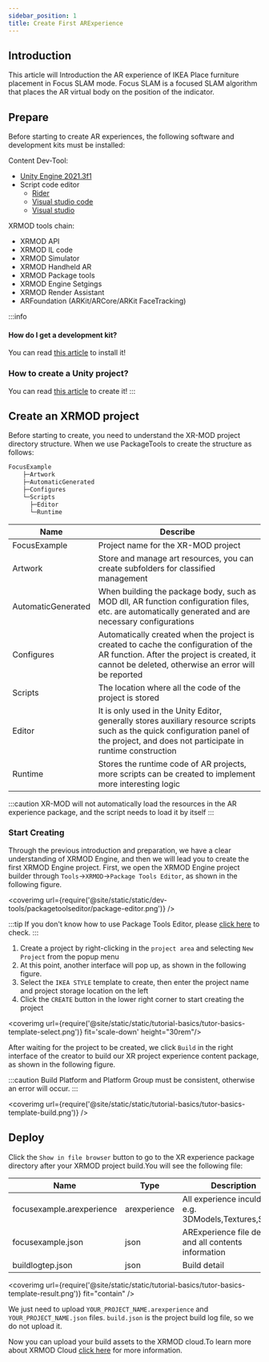 ```yaml
---
sidebar_position: 1
title: Create First ARExperience
---
```


## Introduction 

This article will Introduction  the AR experience of IKEA Place furniture placement in Focus SLAM mode. Focus SLAM is a focused SLAM algorithm that places the AR virtual body on the position of the indicator.


## Prepare

Before starting to create AR experiences, the following software and development kits must be installed:

Content Dev-Tool:

- [Unity Engine 2021.3f1](https://unity.com/)
- Script code editor
    - [Rider](https://www.jetbrains.com/rider/)
    - [Visual studio code](https://code.visualstudio.com/)
    - [Visual studio](https://visualstudio.microsoft.com/)

XRMOD tools chain:

- XRMOD API
- XRMOD IL code
- XRMOD Simulator
- XRMOD Handheld AR
- XRMOD Package tools
- XRMOD Engine Setgings
- XRMOD Render Assistant
- ARFoundation (ARKit/ARCore/ARKit FaceTracking)

:::info
#### How do I get a development kit?
You can read [this article](../prepare-for-developer/install-xrmod-dev-tools.md) to install it!

### How to create a Unity project?
You can read [this article](../prepare-for-developer/install-unityengine.md#extras) to create it!
:::

## Create an XRMOD project

Before starting to create, you need to understand the XR-MOD project directory structure. When we use PackageTools to create the structure as follows:

```txt
FocusExample
    ├─Artwork      
    ├─AutomaticGenerated    
    ├─Configures
    └─Scripts
      ├─Editor
      └─Runtime
```

|Name|Describe|
|---|---|
|FocusExample|Project name for the XR-MOD project|
|Artwork|Store and manage art resources, you can create subfolders for classified management|
|AutomaticGenerated|When building the package body, such as MOD dll, AR function configuration files, etc. are automatically generated and are necessary configurations|
|Configures|Automatically created when the project is created to cache the configuration of the AR function. After the project is created, it cannot be deleted, otherwise an error will be reported|
|Scripts|The location where all the code of the project is stored|
|Editor|It is only used in the Unity Editor, generally stores auxiliary resource scripts such as the quick configuration panel of the project, and does not participate in runtime construction|
|Runtime|Stores the runtime code of AR projects, more scripts can be created to implement more interesting logic|

:::caution
XR-MOD will not automatically load the resources in the AR experience package, and the script needs to load it by itself
:::

### Start Creating

Through the previous introduction and preparation, we have a clear understanding of XRMOD Engine, and then we will lead you to create the first XRMOD Engine project. First, we open the XRMOD Engine project builder through `Tools`->`XRMOD`->`Package Tools Editor`, as shown in the following figure.

<coverimg url={require('@site/static/static/dev-tools/packagetoolseditor/package-editor.png')} />

:::tip
If you don't know how to use Package Tools Editor, please [click here](../dev-tools/package-tools.md) to check.
:::

1. Create a project by right-clicking in the `project area` and selecting `New Project` from the popup menu
2. At this point, another interface will pop up, as shown in the following figure.
3. Select the `IKEA STYLE` template to create, then enter the project name and project storage location on the left
4. Click the `CREATE` button in the lower right corner to start creating the project

<coverimg url={require('@site/static/static/tutorial-basics/tutor-basics-template-select.png')} fit='scale-down' height="30rem"/>

After waiting for the project to be created, we click `Build` in the right interface of the creator to build our XR project experience content package, as shown in the following figure.

:::caution
Build Platform and Platform Group must be consistent, otherwise an error will occur.
:::

<coverimg url={require('@site/static/static/tutorial-basics/tutor-basics-template-build.png')} />


## Deploy

Click the `Show in file browser` button to go to the XR experience package directory after your XRMOD project build.You will see the following file:

|Name|Type|Description|
|---|---|---|
|focusexample.arexperience|arexperience|All experience inculded, e.g. 3DModels,Textures,Scripts|
|focusexample.json|json|ARExperience file detail and all contents information|
|buildlogtep.json|json|Build detail|


<coverimg url={require('@site/static/static/tutorial-basics/tutor-basics-template-result.png')} fit="contain" />

We just need to upload `YOUR_PROJECT_NAME.arexperience` and `YOUR_PROJECT_NAME.json` files. `build.json` is the project build log file, so we do not upload it.

Now you can upload your build assets to the XRMOD cloud.To learn more about XRMOD Cloud [click here](../dev-tools/dashboard.md) for more information.